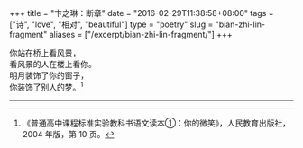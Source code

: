 +++
title = "卞之琳：断章"
date = "2016-02-29T11:38:58+08:00"
tags = ["诗", "love", "相对", "beautiful"]
type = "poetry"
slug = "bian-zhi-lin-fragment"
aliases = ["/excerpt/bian-zhi-lin-fragment/"]
+++

你站在桥上看风景，  
看风景的人在楼上看你。  
明月装饰了你的窗子，  
你装饰了别人的梦。[^1]

---

[^1]: 《普通高中课程标准实验教科书语文读本①：你的微笑》，人民教育出版社，2004 年版，第 10 页。
